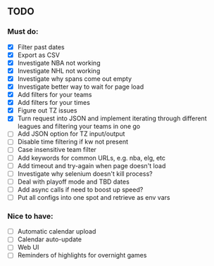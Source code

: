 
## TODO

### Must do:
- [x] Filter past dates
- [x] Export as CSV
- [x] Investigate NBA not working
- [x] Investigate NHL not working
- [x] Investigate why spans come out empty
- [x] Investigate better way to wait for page load
- [x] Add filters for your teams
- [x] Add filters for your times
- [x] Figure out TZ issues
- [x] Turn request into JSON and implement iterating through different leagues and filtering your teams in one go
- [ ] Add JSON option for TZ input/output
- [ ] Disable time filtering if kw not present
- [ ] Case insensitive team filter
- [ ] Add keywords for common URLs, e.g. nba, elg, etc
- [ ] Add timeout and try-again when page doesn't load
- [ ] Investigate why selenium doesn't kill process?
- [ ] Deal with playoff mode and TBD dates
- [ ] Add async calls if need to boost up speed?
- [ ] Put all configs into one spot and retrieve as env vars

### Nice to have:
- [ ] Automatic calendar upload
- [ ] Calendar auto-update
- [ ] Web UI
- [ ] Reminders of highlights for overnight games